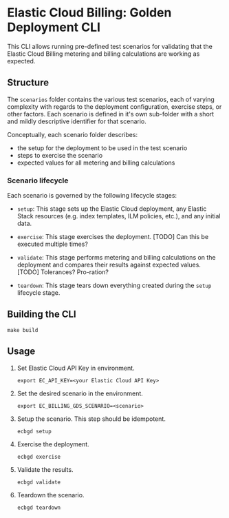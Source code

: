 # Elastic Cloud Billing: Golden Deployment CLI

This CLI allows running pre-defined test scenarios for validating that the Elastic Cloud Billing metering and billing calculations are working as expected.

## Structure

The `scenarios` folder contains the various test scenarios, each of varying complexity with regards to the deployment configuration, exercise steps, or other factors. Each scenario is defined in it's own sub-folder with a short and mildly descriptive identifier for that scenario.

Conceptually, each scenario folder describes:
- the setup for the deployment to be used in the test scenario
- steps to exercise the scenario
- expected values for all metering and billing calculations

### Scenario lifecycle

Each scenario is governed by the following lifecycle stages:

* `setup`: This stage sets up the Elastic Cloud deployment, any Elastic Stack resources (e.g. index templates, ILM policies, etc.), and any initial data.

* `exercise`: This stage exercises the deployment. [TODO] Can this be executed multiple times?

* `validate`: This stage performs metering and billing calculations on the deployment and compares their results against expected values. [TODO] Tolerances? Pro-ration?

* `teardown`: This stage tears down everything created during the `setup` lifecycle stage.

## Building the CLI

```
make build
```

## Usage

1. Set Elastic Cloud API Key in environment.
   ```
   export EC_API_KEY=<your Elastic Cloud API Key>
   ```

2. Set the desired scenario in the environment.
   ```
   export EC_BILLING_GDS_SCENARIO=<scenario>
   ```

3. Setup the scenario. This step should be idempotent.
   ```
   ecbgd setup
   ```

4. Exercise the deployment.
   ```
   ecbgd exercise
   ```

5. Validate the results.
   ```
   ecbgd validate
   ```

6. Teardown the scenario.
   ```
   ecbgd teardown
   ```
